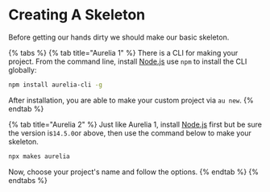 # Creating A Skeleton

Before getting our hands dirty we should make our basic skeleton.

{% tabs %}
{% tab title="Aurelia 1" %}
There is a CLI for making your project. From the command line, install [Node.js](https://nodejs.org/en/) use `npm` to install the CLI globally:

```bash
npm install aurelia-cli -g
```

After installation, you are able to make your custom project via `au new`.
{% endtab %}

{% tab title="Aurelia 2" %}
Just like Aurelia 1, install [Node.js](https://nodejs.org/en/) first but be sure the version is`14.5.0`or above, then use the command below to make your skeleton.

```bash
npx makes aurelia
```

Now, choose your project's name and follow the options.
{% endtab %}
{% endtabs %}

